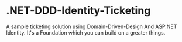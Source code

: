 # .NET-DDD-Identity-Ticketing
A sample ticketing solution using Domain-Driven-Design And ASP.NET Identity. It's a Foundation which you can build on a greater things.
